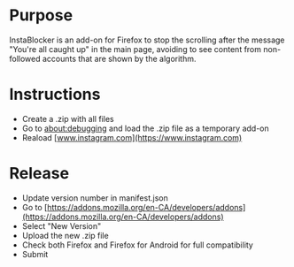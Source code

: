 # Purpose
InstaBlocker is an add-on for Firefox to stop the scrolling after the message "You're all caught up" in the main page, avoiding to see content from non-followed accounts that are shown by the algorithm.

# Instructions
* Create a .zip with all files
* Go to [about:debugging](about:debugging#/runtime/this-firefox) and load the .zip file as a temporary add-on
* Reaload [www.instagram.com](https://www.instagram.com)

# Release
* Update version number in manifest.json
* Go to [https://addons.mozilla.org/en-CA/developers/addons](https://addons.mozilla.org/en-CA/developers/addons)
* Select "New Version"
* Upload the new .zip file
* Check both Firefox and Firefox for Android for full compatibility
* Submit